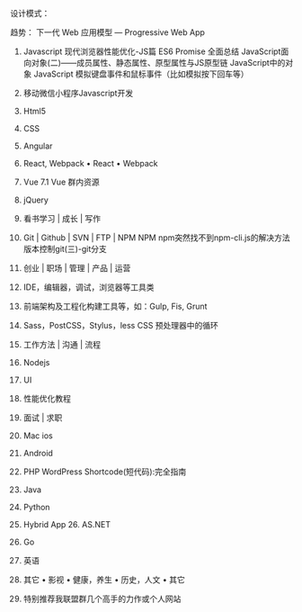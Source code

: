 设计模式：

趋势：
下一代 Web 应用模型 — Progressive Web App

1. Javascript 
现代浏览器性能优化-JS篇
ES6 Promise 全面总结
JavaScript面向对象(二)——成员属性、静态属性、原型属性与JS原型链
JavaScript中的对象
JavaScript 模拟键盘事件和鼠标事件（比如模拟按下回车等）




2. 移动微信小程序Javascript开发
3. Html5 
4. CSS

5. Angular 
6. React, Webpack 
• React
• Webpack
7. Vue 
7.1 Vue 群内资源
8. jQuery
9. 看书学习 | 成长 | 写作
10. Git | Github | SVN | FTP | NPM
NPM
npm突然找不到npm-cli.js的解决方法
版本控制git(三)-git分支
11. 创业 | 职场 | 管理 | 产品 | 运营
12. IDE，编辑器，调试，浏览器等工具类
13. 前端架构及工程化构建工具等，如：Gulp, Fis, Grunt
14. Sass，PostCSS，Stylus，less
CSS 预处理器中的循环
15. 工作方法 | 沟通 | 流程
16. Nodejs
17. UI 
18. 性能优化教程
19. 面试 | 求职
20. Mac ios 
21. Android
22. PHP 
WordPress Shortcode(短代码):完全指南
23. Java
24. Python 
25. Hybrid App 
26. AS.NET 
27. Go 
28. 英语
29. 其它
• 影视
• 健康，养生
• 历史，人文
• 其它
30. 特别推荐我联盟群几个高手的力作或个人网站


